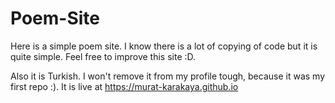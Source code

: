 # Poem-Site
Here is a simple poem site. I know there is a lot of copying of code but it is quite simple. Feel free to improve this site :D.

Also it is Turkish. I won't remove it from my profile tough, because it was my first repo :). It is live at https://murat-karakaya.github.io